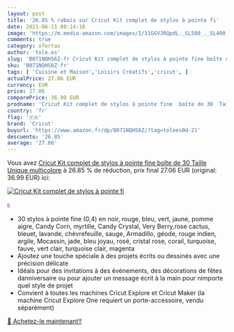 ```yaml
---
layout: post
title: '26.85 % rabais sur Cricut Kit complet de stylos à pointe fi'
date: 2021-06-11 08:14:18
image: 'https://m.media-amazon.com/images/I/31GGVJRQpdL._SL500_._SL400_.jpg'
comments: true
category: ofertas
author: 'tole.es'
slug: 'B071NQHS6Z-fr Cricut Kit complet de stylos à pointe fine boîte de 30...'
sku: 'B071NQHS6Z-fr'
tags: [ 'Cuisine et Maison','Loisirs Créatifs','cricut', ]
actualPrice: 27.06 EUR
currency: EUR
price: 27.06
comparePrice: 36.99 EUR
prodname: 'Cricut Kit complet de stylos à pointe fine  boîte de 30  Taille Unique multicolore'
country: 'fr'
flag: '🇫🇷'
brand: 'Cricut'
buyurl: 'https://www.amazon.fr/dp/B071NQHS6Z/?tag=tolees0d-21'
descuento: '26.85'
average: '27.06'
---
```


Vous avez [Cricut Kit complet de stylos à pointe fine  boîte de 30  Taille Unique multicolore](https://www.amazon.fr/dp/B071NQHS6Z/?tag=tolees0d-21)  à  26.85 % de réduction, prix final  27.06 EUR (original: 36.99 EUR) ici:

[![Cricut Kit complet de stylos à pointe fi](https://m.media-amazon.com/images/I/31GGVJRQpdL._SL500_._SL400_.jpg)](https://www.amazon.fr/dp/B071NQHS6Z/?tag=tolees0d-21)

ℹ️:

- 30 stylos à pointe fine (0,4) en noir, rouge, bleu, vert, jaune, pomme aigre, Candy Corn, myrtille, Candy Crystal, Very Berry,rose cactus, bleuet, lavande, chèvrefeuille, sauge, Armadillo, géode, rouge indien, argile, Mocassin, jade, bleu joyau, rosé, cristal rose, corail, turquoise, fauve, vert clair, turquoise clair, magenta
- Ajoutez une touche spéciale à des projets écrits ou dessinés avec une précision délicate
- Idéals pour des invitations à des événements, des décorations de fêtes danniversaire ou pour ajouter un message écrit à la main pour nimporte quel style de projet
- Convient à toutes les machines Cricut Explore et Cricut Maker (la machine Cricut Explore One requiert un porte-accessoire, vendu séparément)

[🛒 Achetez-le maintenant!!](https://www.amazon.fr/dp/B071NQHS6Z/?tag=tolees0d-21)

